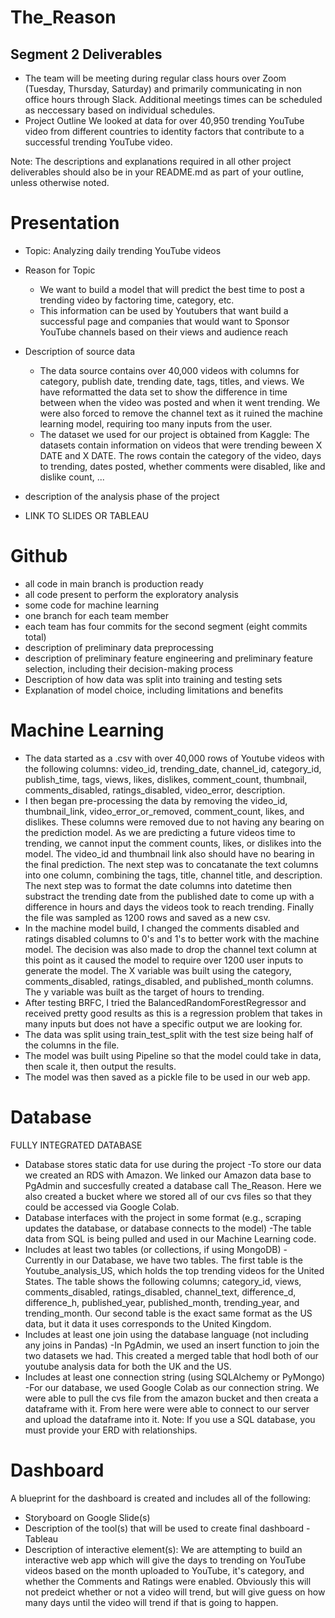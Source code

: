 # The_Reason

## Segment 2 Deliverables
- The team will be meeting during regular class hours over Zoom (Tuesday, Thursday, Saturday) and primarily communicating in non office hours through Slack. Additional meetings times can be scheduled as neccessary based on individual schedules.
- Project Outline
We looked at data for over 40,950 trending YouTube video from different countries to identity factors that contribute to a successful trending YouTube video.

Note: The descriptions and explanations required in all other project deliverables should also be in your README.md as part of your outline, unless otherwise noted.

# Presentation
- Topic: Analyzing daily trending YouTube videos
- Reason for Topic
    - We want to build a model that will predict the best time to post a trending video by factoring time, category, etc.
    - This information can be used by Youtubers that want build a successful page and companies that would want to Sponsor YouTube channels based on their views and audience reach
- Description of source data
    - The data source contains over 40,000 videos with columns for category, publish date, trending date, tags, titles, and views. We have reformatted the data set to show the difference in time between when the video was posted and when it went trending. We were also forced to remove the channel text as it ruined the machine learning model, requiring too many inputs from the user.
    - The dataset we used for our project is obtained from Kaggle:
        The datasets contain information on videos that were trending beween X DATE and X DATE. The rows contain the category of the video, days to trending, dates posted, whether comments were disabled, like and dislike count, ...

- description of the analysis phase of the project
- LINK TO SLIDES OR TABLEAU

# Github
- all code in main branch is production ready
- all code present to perform the exploratory analysis
- some code for machine learning
- one branch for each team member
- each team has four commits for the second segment (eight commits total)
- description of preliminary data preprocessing
- description of preliminary feature engineering and preliminary feature selection, including their decision-making process
- Description of how data was split into training and testing sets
- Explanation of model choice, including limitations and benefits

# Machine Learning
- The data started as a .csv with over 40,000 rows of Youtube videos with the following columns: video_id, trending_date, channel_id, category_id, publish_time, tags, views, likes, dislikes, comment_count, thumbnail, comments_disabled, ratings_disabled, video_error, description.
- I then began pre-processing the data by removing the video_id, thumbnail_link, video_error_or_removed, comment_count, likes, and dislikes.  These columns were removed due to not having any bearing on the prediction model.  As we are predicting a future videos time to trending, we cannot input the comment counts, likes, or dislikes into the model.  The video_id and thumbnail link also should have no bearing in the final prediction. The next step was to concatanate the text columns into one column, combining the tags, title, channel title, and description.  The next step was to format the date columns into datetime then substract the trending date from the published date to come up with a difference in hours and days the videos took to reach trending.  Finally the file was sampled as 1200 rows and saved as a new csv.    
- In the machine model build, I changed the comments disabled and ratings disabled columns to 0's and 1's to better work with the machine model.  The decision was also made to drop the channel text column at this point as it caused the model to require over 1200 user inputs to generate the model.  The X variable was built using the category, comments_disabled, ratings_disabled, and published_month columns.  The y variable was built as the target of hours to trending.  
- After testing BRFC, I tried the BalancedRandomForestRegressor and received pretty good results as this is a regression problem that takes in many inputs but does not have a specific output we are looking for.
- The data was split using train_test_split with the test size being half of the columns in the file.  
- The model was built using Pipeline so that the model could take in data, then scale it, then output the results.
- The model was then saved as a pickle file to be used in our web app.

# Database
FULLY INTEGRATED DATABASE
- Database stores static data for use during the project
	-To store our data we created an RDS with Amazon. We linked our Amazon data base to PgAdmin and succesfully created a database call The_Reason. Here we also created a bucket where we stored all of our cvs files so that they could be accessed via Google Colab.
- Database interfaces with the project in some format (e.g., scraping updates the database, or database connects to the model) 
	-The table data from SQL is being pulled and used in our Machine Learning code.
- Includes at least two tables (or collections, if using MongoDB)
	-Currently in our Database, we have two tables. The first table is the Youtube_analysis_US, which holds the top trending videos for the United States. The table shows the following columns; category_id, views, comments_disabled, ratings_disabled, channel_text, difference_d, difference_h, published_year, published_month, trending_year, and trending_month. Our second table is the exact same format as the US data, but it data it uses corresponds to the United Kingdom.
- Includes at least one join using the database language (not including any joins in Pandas)
	-In PgAdmin, we used an insert function to join the two datasets we had. This created a merged table that hodl both of our youtube analysis data for both the UK and the US. 
- Includes at least one connection string (using SQLAlchemy or PyMongo)
	-For our database, we used Google Colab as our connection string. We were able to pull the cvs file from the amazon bucket and then creata a dataframe with it. From here were were able to connect to our server and upload the dataframe into it. 
Note: If you use a SQL database, you must provide your ERD with relationships.

# Dashboard
A blueprint for the dashboard is created and includes all of the following:
- Storyboard on Google Slide(s)
- Description of the tool(s) that will be used to create final dashboard - Tableau
- Description of interactive element(s): We are attempting to build an interactive web app which will give the days to trending on YouTube videos based on the month uploaded to YouTube, it's category, and whether the Comments and Ratings were enabled. Obviously this will not predeict whether or not a video will trend, but will give  guess on how many days until the video will trend if that is going to happen.
